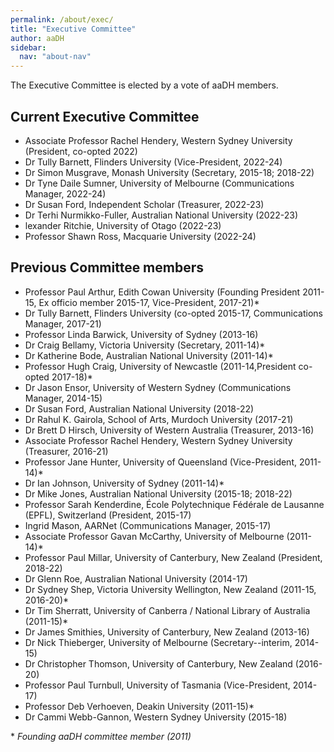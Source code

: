```yaml
---
permalink: /about/exec/
title: "Executive Committee"
author: aaDH
sidebar:
  nav: "about-nav"
---
```

The Executive Committee is elected by a vote of aaDH members.

## Current Executive Committee

- Associate Professor Rachel Hendery, Western Sydney University (President, co-opted 2022)
- Dr Tully Barnett, Flinders University (Vice-President, 2022-24)
- Dr Simon Musgrave, Monash University (Secretary, 2015-18; 2018-22)
- Dr Tyne Daile Sumner, University of Melbourne (Communications Manager, 2022-24)
- Dr Susan Ford, Independent Scholar (Treasurer, 2022-23)
- Dr Terhi Nurmikko-Fuller, Australian National University (2022-23)
- lexander Ritchie, University of Otago (2022-23)
- Professor Shawn Ross, Macquarie University (2022-24)

## Previous Committee members

- Professor Paul Arthur, Edith Cowan University (Founding President 2011-15, Ex officio member 2015-17, Vice-President, 2017-21)*
- Dr Tully Barnett, Flinders University (co-opted 2015-17, Communications Manager, 2017-21)
- Professor Linda Barwick, University of Sydney (2013-16)
- Dr Craig Bellamy, Victoria University (Secretary, 2011-14)*
- Dr Katherine Bode, Australian National University (2011-14)*
- Professor Hugh Craig, University of Newcastle (2011-14,President co-opted 2017-18)*
- Dr Jason Ensor, University of Western Sydney (Communications Manager, 2014-15)
- Dr Susan Ford, Australian National University (2018-22)
- Dr Rahul K. Gairola, School of Arts, Murdoch University (2017-21)
- Dr Brett D Hirsch, University of Western Australia (Treasurer, 2013-16)
- Associate Professor Rachel Hendery, Western Sydney University (Treasurer, 2016-21)
- Professor Jane Hunter, University of Queensland (Vice-President, 2011-14)*
- Dr Ian Johnson, University of Sydney (2011-14)*
- Dr Mike Jones, Australian National University (2015-18; 2018-22)
- Professor Sarah Kenderdine, École Polytechnique Fédérale de Lausanne (EPFL), Switzerland (President, 2015-17)
- Ingrid Mason, AARNet (Communications Manager, 2015-17)
- Associate Professor Gavan McCarthy, University of Melbourne (2011-14)*
- Professor Paul Millar, University of Canterbury, New Zealand (President, 2018-22)
- Dr Glenn Roe, Australian National University (2014-17)
- Dr Sydney Shep, Victoria University Wellington, New Zealand (2011-15, 2016-20)*
- Dr Tim Sherratt, University of Canberra / National Library of Australia (2011-15)*
- Dr James Smithies, University of Canterbury, New Zealand (2013-16)
- Dr Nick Thieberger, University of Melbourne (Secretary--interim, 2014-15)
- Dr Christopher Thomson, University of Canterbury, New Zealand (2016-20)
- Professor Paul Turnbull, University of Tasmania (Vice-President, 2014-17)
- Professor Deb Verhoeven, Deakin University (2011-15)*
- Dr Cammi Webb-Gannon, Western Sydney University (2015-18)

\* _Founding aaDH committee member (2011)_

<!---
## aaDH members currently serving on ADHO committees

- Awards Committee (Paul Arthur)
- Communications Committee (Tully Barnett)
- Conference Coordinating Committee (Rachel Hendery)
- Constituent Organizations Board (Paul Millar)
- Publications Committee (Mike Jones)

- Multilingualism/Multiculturalism Committee ()
-->